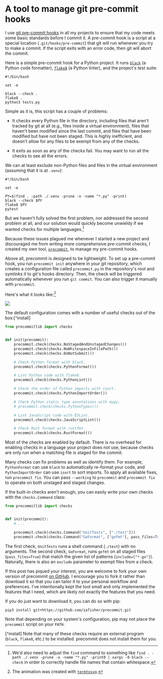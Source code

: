 # A tool to manage git pre-commit hooks
I use [git pre-commit hooks](https://git-scm.com/book/en/v2/Customizing-Git-Git-Hooks) in all my projects to ensure that my code meets some basic standards before I commit it. A pre-commit hook is a script at a special location (`.git/hooks/pre-commit`) that git will run whenever you try to make a commit. If the script exits with an error code, then git will abort the commit.

Here is a simple pre-commit hook for a Python project. It runs [`black`](https://black.readthedocs.io/en/stable/) (a Python code formatter), [`flake8`](https://pypi.org/project/flake8/) (a Python linter), and the project's test suite:

```shell
#!/bin/bash

set -e

black --check .
flake8 .
python3 tests.py
```

Simple as it is, this script has a couple of problems:

- It checks every Python file in the directory, including files that aren't tracked by git at all (e.g., files inside a virtual environment), files that haven't been modified since the last commit, and files that have been modified but have not been staged. This is highly inefficient, and doesn't allow for any files to be exempt from any of the checks.

- It exits as soon as any of the checks fail. You may want to run all the checks to see all the errors.

We can at least exclude non-Python files and files in the virtual environment (assuming that it is at `.venv`):

```shell
#!/bin/bash

set -e

PY=$(find . -path ./.venv -prune -o -name "*.py" -print)
black --check $PY
flake8 $PY
pytest
```

But we haven't fully solved the first problem, nor addressed the second problem at all, and our solution would quickly become unwieldy if we wanted checks for multiple languages.[^shell-whitespace]

Because these issues plagued me whenever I started a new project and discouraged me from writing more comprehensive pre-commit checks, I created my own tool, [`precommit`](https://github.com/iafisher/precommit), to manage my pre-commit hooks.

Above all, precommit is designed to be lightweight. To set up a pre-commit hook, you run `precommit init` anywhere in your git repository, which creates a configuration file called `precommit.py` in the repository's root and symlinks it to git's hooks directory. Then, the check will be triggered automatically whenever you run `git commit`. You can also trigger it manually with `precommit`.

Here's what it looks like:[^demo-credits]

<img src="/static/blog/uploads/precommit.svg">

The default configuration comes with a number of useful checks out of the box:[^install]

```python
from precommitlib import checks


def init(precommit):
    precommit.check(checks.NoStagedAndUnstagedChanges())
    precommit.check(checks.NoWhitespaceInFilePath())
    precommit.check(checks.DoNotSubmit())

    # Check Python format with black.
    precommit.check(checks.PythonFormat())

    # Lint Python code with flake8.
    precommit.check(checks.PythonLint())

    # Check the order of Python imports with isort.
    precommit.check(checks.PythonImportOrder())

    # Check Python static type annotations with mypy.
    # precommit.check(checks.PythonTypes())

    # Lint JavaScript code with ESLint.
    precommit.check(checks.JavaScriptLint())

    # Check Rust format with rustfmt.
    precommit.check(checks.RustFormat())
```

Most of the checks are enabled by default. There is no overhead for enabling checks in a language your project does not use, because checks are only run when a matching file is staged for the commit.

Many checks can fix problems as well as identify them. For example, `PythonFormat` can use `black` to automatically re-format your code, and `PythonImportOrder` can use `isort` to sort imports. To apply all available fixes, run `precommit fix`. You can pass `--working` to `precommit` and `precommit fix` to operate on both unstaged and staged changes.

If the built-in checks aren't enough, you can easily write your own checks with the `checks.Command` class:

```python
from precommitlib import checks


def init(precommit):
    # ...

    precommit.check(checks.Command("UnitTests", ["./test"]))
    precommit.check(checks.Command("GoFormat", ["gofmt"], pass_files=True, include=["*.go"]))
```

The first check, `UnitTests` runs a shell command (`./test`) with no arguments. The second check, `GoFormat`, runs `gofmt` on all staged files (`pass_files=True`) that match the given list of patterns (`include=["*.go"]`). Naturally, there is also an `exclude` parameter to exempt files from a check.

If this post has piqued your interest, you are welcome to fork your own version of precommit [on GitHub](https://github.com/iafisher/precommit). I encourage you to fork it rather than download it so that you can tailor it to your personal workflow and preferences. I've intentionally kept the tool small and only implemented the features that I need, which are likely not exactly the features that you need.

If you do just want to download it, you can do so with pip:

```shell
pip3 install git+https://github.com/iafisher/precommit.git
```

Note that depending on your system's configuration, pip may not place the `precommit` script on your `PATH`.


[^shell-whitespace]: We'd also need to adjust the `find` command to something like `find . -path ./.venv -prune -o -name "*.py" -print0 | xargs -0 black --check` in order to correctly handle file names that contain whitespace.

[^demo-credits]: The animation was created with [`termtosvg`](https://github.com/nbedos/termtosvg).

[^install] Note that many of these checks require an external program (`black`, `flake8`, etc.) to be installed. precommit does not install them for you.
